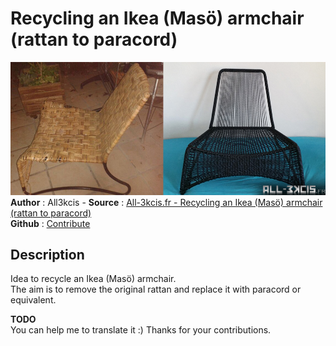# Recycling an Ikea (Masö) armchair (rattan to paracord)

![Recycling an Ikea (Masö) armchair (rattan to paracord)](img/bandeau.jpg)  
**Author** : All3kcis - **Source** : [All-3kcis.fr - Recycling an Ikea (Masö) armchair (rattan to paracord)](https://tutorials.all-3kcis.fr/recycling-ikea-armchair-rattan-to-paracord/)  
**Github** : [Contribute](https://github.com/all3kcis/tutorials/tree/master/recycling-ikea-armchair-rattan-to-paracord)

## Description
Idea to recycle an Ikea (Masö) armchair.  
The aim is to remove the original rattan and replace it with paracord or equivalent. 

**TODO**  
You can help me to translate it :) Thanks for your contributions.